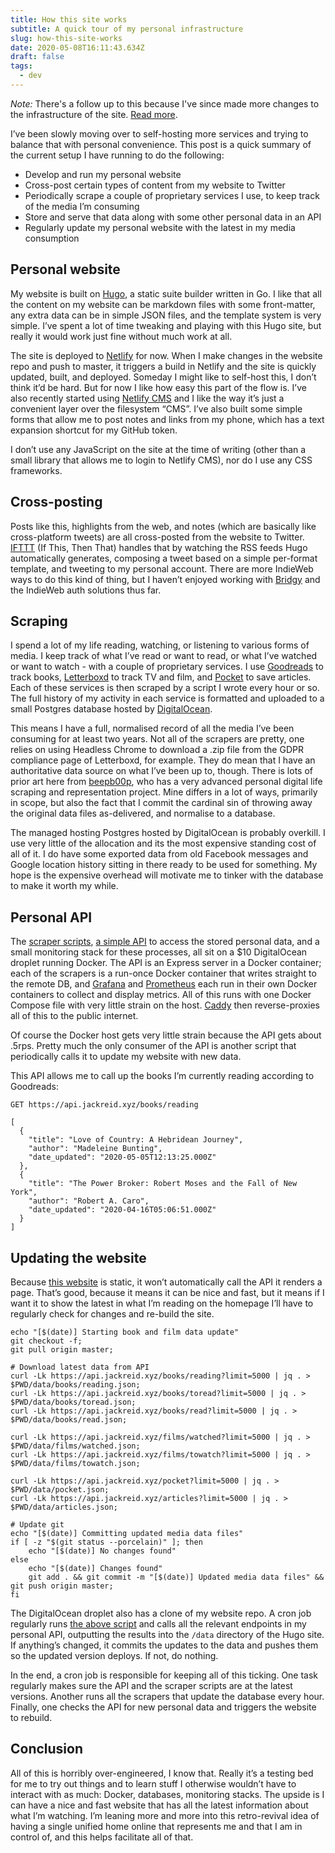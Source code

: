 ```yaml
---
title: How this site works
subtitle: A quick tour of my personal infrastructure
slug: how-this-site-works
date: 2020-05-08T16:11:43.634Z
draft: false
tags:
  - dev
---
```


*Note:* There's a follow up to this because I've since made more changes to the infrastructure of the site. [Read more](/post/getting-off-of-netlify).

I’ve been slowly moving over to self-hosting more services and trying to balance that with personal convenience. This post is a quick summary of the current setup I have running to do the following:

* Develop and run my personal website
* Cross-post certain types of content from my website to Twitter
* Periodically scrape a couple of proprietary services I use, to keep track of the media I’m consuming
* Store and serve that data along with some other personal data in an API
* Regularly update my personal website with the latest in my media consumption

## Personal website

My website is built on [Hugo](https://gohugo.io/ "Hugo"), a static suite builder written in Go. I like that all the content on my website can be markdown files with some front-matter, any extra data can be in simple JSON files, and the template system is very simple. I’ve spent a lot of time tweaking and playing with this Hugo site, but really it would work just fine without much work at all.

The site is deployed to [Netlify](https://www.netlify.com/ "Netlify") for now. When I make changes in the website repo and push to master, it triggers a build in Netlify and the site is quickly updated, built, and deployed. Someday I might like to self-host this, I don’t think it’d be hard. But for now I like how easy this part of the flow is. I’ve also recently started using [Netlify CMS](https://www.netlifycms.org/ "Netlify CMS") and I like the way it’s just a convenient layer over the filesystem “CMS”. I’ve also built some simple forms that allow me to post notes and links from my phone, which has a text expansion shortcut for my GitHub token.

I don’t use any JavaScript on the site at the time of writing (other than a small library that allows me to login to Netlify CMS), nor do I use any CSS frameworks.

## Cross-posting

Posts like this, highlights from the web, and notes (which are basically like cross-platform tweets) are all cross-posted from the website to Twitter. [IFTTT](https://ifttt.com/ "IFTTT") (If This, Then That) handles that by watching the RSS feeds Hugo automatically generates, composing a tweet based on a simple per-format template, and tweeting to my personal account. There are more IndieWeb ways to do this kind of thing, but I haven’t enjoyed working with [Bridgy](https://brid.gy/ "Bridgy") and the IndieWeb auth solutions thus far.

## Scraping

I spend a lot of my life reading, watching, or listening to various forms of media. I keep track of what I’ve read or want to read, or what I’ve watched or want to watch - with a couple of proprietary services. I use [Goodreads](https://www.goodreads.com/user/show/54047855-jack-reid "Goodreads") to track books, [Letterboxd](https://letterboxd.com/jackreid/ "Letterboxd") to track TV and film, and [Pocket](https://getpocket.com "Pocket") to save articles. Each of these services is then scraped by a script I wrote every hour or so. The full history of my activity in each service is formatted and uploaded to a small Postgres database hosted by [DigitalOcean](https://www.digitalocean.com/ "DigitalOcean").

This means I have a full, normalised record of all the media I’ve been consuming for at least two years. Not all of the scrapers are pretty, one relies on using Headless Chrome to download a .zip file from the GDPR compliance page of Letterboxd, for example. They do mean that I have an authoritative data source on what I’ve been up to, though. There is lots of prior art here from [beepb00p](https://beepb00p.xyz/hpi.html "beepb00p"), who has a very advanced personal digital life scraping and representation project. Mine differs in a lot of ways, primarily in scope, but also the fact that I commit the cardinal sin of throwing away the original data files as-delivered, and normalise to a database.

The managed hosting Postgres hosted by DigitalOcean is probably overkill. I use very little of the allocation and its the most expensive standing cost of all of it. I do have some exported data from old Facebook messages and Google location history sitting in there ready to be used for something. My hope is the expensive overhead will motivate me to tinker with the database to make it worth my while.

## Personal API

The [scraper scripts](https://github.com/JackWReid/jackreidapi/tree/master/scripts "scraper scripts"), [a simple API](https://github.com/JackWReid/jackreidapi/tree/master/api "a simple API") to access the stored personal data, and a small monitoring stack for these processes, all sit on a $10 DigitalOcean droplet running Docker. The API is an Express server in a Docker container; each of the scrapers is a run-once Docker container that writes straight to the remote DB, and [Grafana](https://grafana.com/ "Grafana") and [Prometheus](https://prometheus.io/ "Prometheus") each run in their own Docker containers to collect and display metrics. All of this runs with one Docker Compose file with very little strain on the host. [Caddy](https://caddyserver.com/ "Caddy") then reverse-proxies all of this to the public internet.

Of course the Docker host gets very little strain because the API gets about .5rps. Pretty much the only consumer of the API is another script that periodically calls it to update my website with new data.

This API allows me to call up the books I’m currently reading according to Goodreads:

```
GET https://api.jackreid.xyz/books/reading

[
  {
    "title": "Love of Country: A Hebridean Journey",
    "author": "Madeleine Bunting",
    "date_updated": "2020-05-05T12:13:25.000Z"
  },
  {
    "title": "The Power Broker: Robert Moses and the Fall of New York",
    "author": "Robert A. Caro",
    "date_updated": "2020-04-16T05:06:51.000Z"
  }
]
```

## Updating the website

Because [this website](https://github.com/JackWReid/jackreid.xyz "this website") is static, it won’t automatically call the API it renders a page. That’s good, because it means it can be nice and fast, but it means if I want it to show the latest in what I’m reading on the homepage I’ll have to regularly check for changes and re-build the site.

```
echo "[$(date)] Starting book and film data update"
git checkout -f;
git pull origin master;

# Download latest data from API
curl -Lk https://api.jackreid.xyz/books/reading?limit=5000 | jq . > $PWD/data/books/reading.json;
curl -Lk https://api.jackreid.xyz/books/toread?limit=5000 | jq . > $PWD/data/books/toread.json;
curl -Lk https://api.jackreid.xyz/books/read?limit=5000 | jq . > $PWD/data/books/read.json;

curl -Lk https://api.jackreid.xyz/films/watched?limit=5000 | jq . > $PWD/data/films/watched.json;
curl -Lk https://api.jackreid.xyz/films/towatch?limit=5000 | jq . > $PWD/data/films/towatch.json;

curl -Lk https://api.jackreid.xyz/pocket?limit=5000 | jq . > $PWD/data/pocket.json;
curl -Lk https://api.jackreid.xyz/articles?limit=5000 | jq . > $PWD/data/articles.json;

# Update git
echo "[$(date)] Committing updated media data files"
if [ -z "$(git status --porcelain)" ]; then
	echo "[$(date)] No changes found"
else
	echo "[$(date)] Changes found"
	git add . && git commit -m "[$(date)] Updated media data files" && git push origin master;
fi
```

The DigitalOcean droplet also has a clone of my website repo. A cron job regularly runs [the above script](https://github.com/JackWReid/jackreid.xyz/blob/master/scripts/update_media.sh "the above script") and calls all the relevant endpoints in my personal API, outputting the results into the `/data` directory of the Hugo site. If anything’s changed, it commits the updates to the data and pushes them so the updated version deploys. If not, do nothing.

In the end, a cron job is responsible for keeping all of this ticking. One task regularly makes sure the API and the scraper scripts are at the latest versions. Another runs all the scrapers that update the database every hour. Finally, one checks the API for new personal data and triggers the website to rebuild.

## Conclusion

All of this is horribly over-engineered, I know that. Really it’s a testing bed for me to try out things and to learn stuff I otherwise wouldn’t have to interact with as much: Docker, databases, monitoring stacks. The upside is I can have a nice and fast website that has all the latest information about what I’m watching. I’m leaning more and more into this retro-revival idea of having a single unified home online that represents me and that I am in control of, and this helps facilitate all of that.
